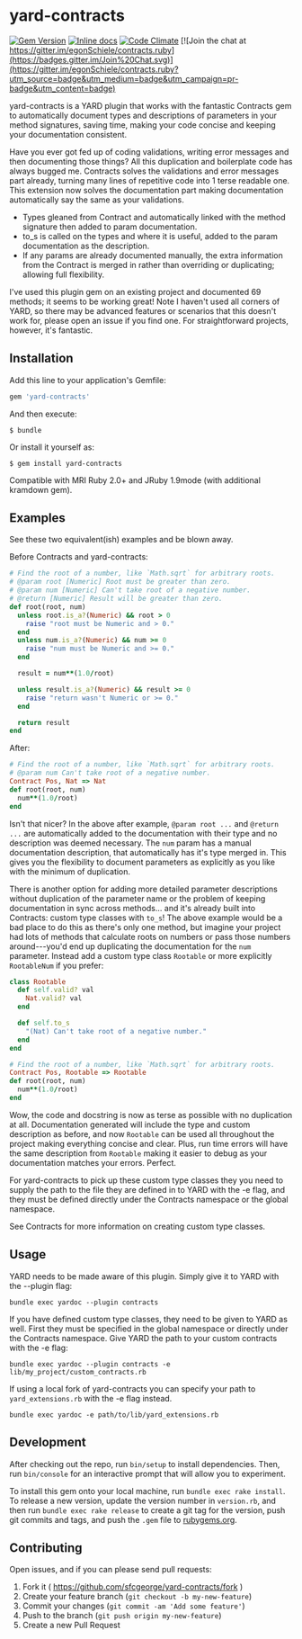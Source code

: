 # yard-contracts

[![Gem Version](https://badge.fury.io/rb/yard-contracts.svg)](http://badge.fury.io/rb/yard-contracts)
[![Inline docs](http://inch-ci.org/github/sfcgeorge/yard-contracts.svg?branch=master)](http://inch-ci.org/github/sfcgeorge/yard-contracts)
[![Code Climate](https://codeclimate.com/github/sfcgeorge/yard-contracts/badges/gpa.svg)](https://codeclimate.com/github/sfcgeorge/yard-contracts)
[![Join the chat at https://gitter.im/egonSchiele/contracts.ruby](https://badges.gitter.im/Join%20Chat.svg)](https://gitter.im/egonSchiele/contracts.ruby?utm_source=badge&utm_medium=badge&utm_campaign=pr-badge&utm_content=badge)

yard-contracts is a YARD plugin that works with the fantastic Contracts gem to automatically document types and descriptions of parameters in your method signatures, saving time, making your code concise and keeping your documentation consistent.

Have you ever got fed up of coding validations, writing error messages and then documenting those things? All this duplication and boilerplate code has always bugged me. Contracts solves the validations and error messages part already, turning many lines of repetitive code into 1 terse readable one. This extension now solves the documentation part making documentation automatically say the same as your validations.

* Types gleaned from Contract and automatically linked with the method signature then added to param documentation.
* to_s is called on the types and where it is useful, added to the param documentation as the description.
* If any params are already documented manually, the extra information from the Contract is merged in rather than overriding or duplicating; allowing full flexibility.

I've used this plugin gem on an existing project and documented 69 methods; it seems to be working great! Note I haven't used all corners of YARD, so there may be advanced features or scenarios that this doesn't work for, please open an issue if you find one. For straightforward projects, however, it's fantastic.

## Installation

Add this line to your application's Gemfile:

```ruby
gem 'yard-contracts'
```

And then execute:

    $ bundle

Or install it yourself as:

    $ gem install yard-contracts

Compatible with MRI Ruby 2.0+ and JRuby 1.9mode (with additional kramdown gem).

## Examples

See these two equivalent(ish) examples and be blown away.

Before Contracts and yard-contracts:

```ruby
# Find the root of a number, like `Math.sqrt` for arbitrary roots.
# @param root [Numeric] Root must be greater than zero.
# @param num [Numeric] Can't take root of a negative number.
# @return [Numeric] Result will be greater than zero.
def root(root, num) 
  unless root.is_a?(Numeric) && root > 0
    raise "root must be Numeric and > 0."
  end
  unless num.is_a?(Numeric) && num >= 0
    raise "num must be Numeric and >= 0."
  end

  result = num**(1.0/root)

  unless result.is_a?(Numeric) && result >= 0
    raise "return wasn't Numeric or >= 0."
  end

  return result
end
```

After:

```ruby
# Find the root of a number, like `Math.sqrt` for arbitrary roots.
# @param num Can't take root of a negative number.
Contract Pos, Nat => Nat
def root(root, num) 
  num**(1.0/root)
end
```

Isn't that nicer? In the above after example, `@param root ...` and `@return ...` are automatically added to the documentation with their type and no description was deemed necessary. The `num` param has a manual documentation description, that automatically has it's type merged in. This gives you the flexibility to document parameters as explicitly as you like with the minimum of duplication.

There is another option for adding more detailed parameter descriptions without duplication of the parameter name or the problem of keeping documentation in sync across methods... and it's already built into Contracts: custom type classes with `to_s`! The above example would be a bad place to do this as there's only one method, but imagine your project had lots of methods that calculate roots on numbers or pass those numbers around---you'd end up duplicating the documentation for the `num` parameter. Instead add a custom type class `Rootable` or more explicitly `RootableNum` if you prefer:

```ruby
class Rootable
  def self.valid? val
    Nat.valid? val
  end

  def self.to_s
    "(Nat) Can't take root of a negative number."
  end
end

# Find the root of a number, like `Math.sqrt` for arbitrary roots.
Contract Pos, Rootable => Rootable
def root(root, num) 
  num**(1.0/root)
end
```

Wow, the code and docstring is now as terse as possible with no duplication at all. Documentation generated will include the type and custom description as before, and now `Rootable` can be used all throughout the project making everything concise and clear. Plus, run time errors will have the same description from `Rootable` making it easier to debug as your documentation matches your errors. Perfect.

For yard-contracts to pick up these custom type classes they you need to supply the path to the file they are defined in to YARD with the -e flag, and they must be defined directly under the Contracts namespace or the global namespace.

See Contracts for more information on creating custom type classes.

## Usage

YARD needs to be made aware of this plugin. Simply give it to YARD with the --plugin flag:

```
bundle exec yardoc --plugin contracts
```

If you have defined custom type classes, they need to be given to YARD as well. First they must be specified in the global namespace or directly under the Contracts namespace. Give YARD the path to your custom contracts with the -e flag:

```
bundle exec yardoc --plugin contracts -e lib/my_project/custom_contracts.rb
```

If using a local fork of yard-contracts you can specify your path to `yard_extensions.rb` with the -e flag instead.

```
bundle exec yardoc -e path/to/lib/yard_extensions.rb
```

## Development

After checking out the repo, run `bin/setup` to install dependencies. Then, run `bin/console` for an interactive prompt that will allow you to experiment.

To install this gem onto your local machine, run `bundle exec rake install`. To release a new version, update the version number in `version.rb`, and then run `bundle exec rake release` to create a git tag for the version, push git commits and tags, and push the `.gem` file to [rubygems.org](https://rubygems.org).

## Contributing

Open issues, and if you can please send pull requests:

1. Fork it ( https://github.com/sfcgeorge/yard-contracts/fork )
2. Create your feature branch (`git checkout -b my-new-feature`)
3. Commit your changes (`git commit -am 'Add some feature'`)
4. Push to the branch (`git push origin my-new-feature`)
5. Create a new Pull Request
